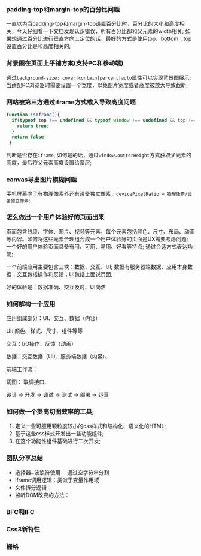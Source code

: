### padding-top和margin-top的百分比问题

一直以为当padding-top和margin-top设置百分比时，百分比的大小和高度相关，今天仔细看一下文档发现认识错误，所有百分比都和父元素的width相关;
如果想通过百分比进行垂直方向上定位的话，最好的方式是使用top、bottom；top设置百分比是和高度相关的;

### 背景图在页面上平铺方案(支持PC和移动端)

通过`background-size: cover|contain|percent|auto`属性可以实现背景图展示; 当适配PC浏览器时需要设置一个宽度，以免图片宽度或者高度被放大导致截断;


### 网站被第三方通过iframe方式载入导致高度问题

```js
function isIframe(){
  if(typeof top !== undefined && typeof window !== undefined && top !== window){
    return true;
  }
  return false; 
 }
```
判断是否存在`iframe`, 如何是的话，通过`window.outterHeight`方式获取父元素的高度，最后将父元素高度设置给蒙层;

### canvas导出图片模糊问题
手机屏幕除了有物理像素外还有设备独立像素，`devicePixelRatio = 物理像素/设备独立像素`;


### 怎么做出一个用户体验好的页面出来

页面包含线段、字体、图片、视频等元素，每个元素包括颜色、尺寸、布局、动画等内容。如何将这些元素合理组合成一个用户体验好的页面是UX需要考虑问题;
一个好的用户体验页面具备有用、可用、易用、好看等特点; 通过合适方式表达功能;

一个前端应用主要包含三块：数据、交互、UI; 数据有服务器端数据、应用本身数据；交互包括操作和反馈；UI包括上面说页面;

好的体验是：数据准确、交互及时、UI简洁

### 如何解构一个应用

应用组成部分：UI、交互、数据（内容）

UI: 颜色、样式、尺寸、组件等等

交互：I/O操作、反馈（动画）

数据：交互数据（UI)、服务端数据（内容）、


前端工作流：

切图：
联调接口、


设计 -> 开发 -> 调试 -> 测试 -> 部署 -> 运营


### 如何做一个提高切图效率的工具;

1. 定义一些可服用颗粒度较小的css样式和结构化、语义化的HTML;
2. 基于这些css样式开发出一些功能组件;
3. 在这个功能性组件基础进行二次开发;


### 团队分享总结
* 选择器~波浪符使用： 通过空字符串分割
* iframe调用逻辑：类似于变量作用域
* 文件拆分逻辑：
* 监听DOM改变的方法：


 

### BFC和IFC



### Css3新特性


### 栅格